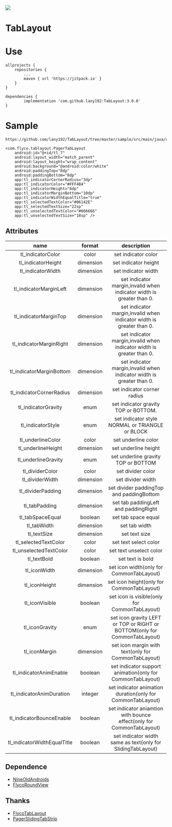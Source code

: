 [![](https://jitpack.io/v/lany192/TabLayout.svg)](https://jitpack.io/#lany192/TabLayout)

# TabLayout

# Use

	allprojects {
		repositories {
			...
			maven { url 'https://jitpack.io' }
		}
	}
   
	dependencies {
	        implementation 'com.github.lany192:TabLayout:3.0.0'
	}
	
# Sample

    https://github.com/lany192/TabLayout/tree/master/sample/src/main/java/com/flyco/tablayoutsamples/ui
    
    <com.flyco.tablayout.PagerTabLayout
        android:id="@+id/tl_7"
        android:layout_width="match_parent"
        android:layout_height="wrap_content"
        android:background="@android:color/white"
        android:paddingTop="8dp"
        android:paddingBottom="8dp"
        app:tl_indicatorCornerRadius="3dp"
        app:tl_indicatorColor="#FFF4B4"
        app:tl_indicatorHeight="6dp"
        app:tl_indicatorMarginBottom="10dp"
        app:tl_indicatorWidthEqualTitle="true"
        app:tl_selectedTextColor="#06142E"
        app:tl_selectedTextSize="22sp"
        app:tl_unselectedTextColor="#666666"
        app:tl_unselectedTextSize="18sp" />

## Attributes

|name|format|description|
|:---:|:---:|:---:|
| tl_indicatorColor | color |set indicator color
| tl_indicatorHeight | dimension |set indicator height
| tl_indicatorWidth | dimension |set indicator width
| tl_indicatorMarginLeft | dimension |set indicator margin,invalid when indicator width is greater than 0.
| tl_indicatorMarginTop | dimension |set indicator margin,invalid when indicator width is greater than 0.
| tl_indicatorMarginRight | dimension |set indicator margin,invalid when indicator width is greater than 0.
| tl_indicatorMarginBottom | dimension |set indicator margin,invalid when indicator width is greater than 0.
| tl_indicatorCornerRadius | dimension |set indicator corner radius
| tl_indicatorGravity | enum |set indicator gravity TOP or BOTTOM.
| tl_indicatorStyle | enum |set indicator style NORMAL or TRIANGLE or BLOCK
| tl_underlineColor | color |set underline color
| tl_underlineHeight | dimension |set underline height
| tl_underlineGravity | enum |set underline gravity TOP or BOTTOM
| tl_dividerColor | color |set divider color
| tl_dividerWidth | dimension |set divider width
| tl_dividerPadding |dimension| set divider paddingTop and paddingBottom
| tl_tabPadding |dimension| set tab paddingLeft and paddingRight
| tl_tabSpaceEqual |boolean| set tab space equal
| tl_tabWidth |dimension| set tab width
| tl_textSize |dimension| set text size
| tl_selectedTextColor |color| set text select color
| tl_unselectedTextColor |color|  set text unselect color
| tl_textBold |boolean| set text is bold 
| tl_iconWidth |dimension| set icon width(only for CommonTabLayout)
| tl_iconHeight |dimension|set icon height(only for CommonTabLayout)
| tl_iconVisible |boolean| set icon is visible(only for CommonTabLayout)
| tl_iconGravity |enum| set icon gravity LEFT or TOP or RIGHT or BOTTOM(only for CommonTabLayout)
| tl_iconMargin |dimension| set icon margin with text(only for CommonTabLayout)
| tl_indicatorAnimEnable |boolean| set indicator support animation(only for CommonTabLayout)
| tl_indicatorAnimDuration |integer| set indicator animation duration(only for CommonTabLayout)
| tl_indicatorBounceEnable |boolean| set indicator aniamtion with bounce effect(only for CommonTabLayout)
| tl_indicatorWidthEqualTitle |boolean| set indicator width same as text(only for SlidingTabLayout)

## Dependence
*   [NineOldAndroids](https://github.com/JakeWharton/NineOldAndroids)
*   [FlycoRoundView](https://github.com/H07000223/FlycoRoundView)

## Thanks
*   [FlycoTabLayout](https://github.com/H07000223/FlycoTabLayout)
*   [PagerSlidingTabStrip](https://github.com/jpardogo/PagerSlidingTabStrip)
